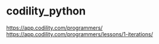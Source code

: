 # codility_python
https://app.codility.com/programmers/
https://app.codility.com/programmers/lessons/1-iterations/